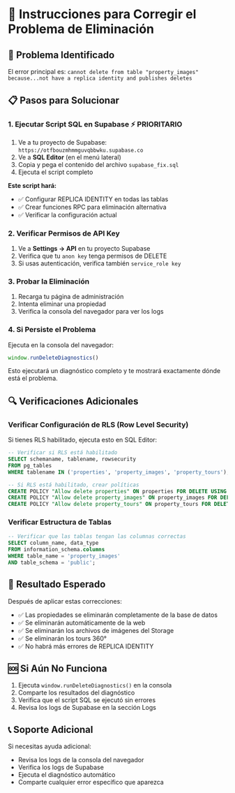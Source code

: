 # 🔧 Instrucciones para Corregir el Problema de Eliminación

## 🚨 Problema Identificado
El error principal es: `cannot delete from table "property_images" because...not have a replica identity and publishes deletes`

## 📋 Pasos para Solucionar

### 1. **Ejecutar Script SQL en Supabase** ⚡ PRIORITARIO

1. Ve a tu proyecto de Supabase: `https://otfbouzmhmmguvqbbwku.supabase.co`
2. Ve a **SQL Editor** (en el menú lateral)
3. Copia y pega el contenido del archivo `supabase_fix.sql`
4. Ejecuta el script completo

**Este script hará:**
- ✅ Configurar REPLICA IDENTITY en todas las tablas
- ✅ Crear funciones RPC para eliminación alternativa
- ✅ Verificar la configuración actual

### 2. **Verificar Permisos de API Key**

1. Ve a **Settings → API** en tu proyecto Supabase
2. Verifica que tu `anon key` tenga permisos de DELETE
3. Si usas autenticación, verifica también `service_role key`

### 3. **Probar la Eliminación**

1. Recarga tu página de administración
2. Intenta eliminar una propiedad
3. Verifica la consola del navegador para ver los logs

### 4. **Si Persiste el Problema**

Ejecuta en la consola del navegador:
```javascript
window.runDeleteDiagnostics()
```

Esto ejecutará un diagnóstico completo y te mostrará exactamente dónde está el problema.

## 🔍 Verificaciones Adicionales

### Verificar Configuración de RLS (Row Level Security)
Si tienes RLS habilitado, ejecuta esto en SQL Editor:

```sql
-- Verificar si RLS está habilitado
SELECT schemaname, tablename, rowsecurity 
FROM pg_tables 
WHERE tablename IN ('properties', 'property_images', 'property_tours');

-- Si RLS está habilitado, crear políticas
CREATE POLICY "Allow delete properties" ON properties FOR DELETE USING (true);
CREATE POLICY "Allow delete property_images" ON property_images FOR DELETE USING (true);
CREATE POLICY "Allow delete property_tours" ON property_tours FOR DELETE USING (true);
```

### Verificar Estructura de Tablas
```sql
-- Verificar que las tablas tengan las columnas correctas
SELECT column_name, data_type 
FROM information_schema.columns 
WHERE table_name = 'property_images' 
AND table_schema = 'public';
```

## 🎯 Resultado Esperado

Después de aplicar estas correcciones:
- ✅ Las propiedades se eliminarán completamente de la base de datos
- ✅ Se eliminarán automáticamente de la web
- ✅ Se eliminarán los archivos de imágenes del Storage
- ✅ Se eliminarán los tours 360°
- ✅ No habrá más errores de REPLICA IDENTITY

## 🆘 Si Aún No Funciona

1. Ejecuta `window.runDeleteDiagnostics()` en la consola
2. Comparte los resultados del diagnóstico
3. Verifica que el script SQL se ejecutó sin errores
4. Revisa los logs de Supabase en la sección Logs

## 📞 Soporte Adicional

Si necesitas ayuda adicional:
- Revisa los logs de la consola del navegador
- Verifica los logs de Supabase
- Ejecuta el diagnóstico automático
- Comparte cualquier error específico que aparezca